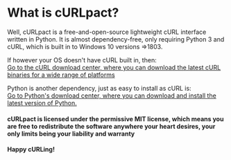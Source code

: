 # What is cURLpact?

Well, cURLpact is a free-and-open-source lightweight cURL interface written in Python.
It is almost dependency-free, only requiring Python 3 and cURL, which is built in to Windows 10 versions =>1803.

If however your OS doesn't have cURL built in, then:  
[Go to the cURL download center, where you can download the latest cURL binaries for a wide range of platforms](https://curl.se/download.html)

Python is another dependency, just as easy to install as cURL is:  
[Go to Python's download center, where you can download and install the latest version of Python.](https://www.python.org/downloads/)

#### cURLpact is licensed under the permissive MIT license, which means you are free to redistribute the software anywhere your heart desires, your only limits being your liability and warranty
#### Happy cURLing!
